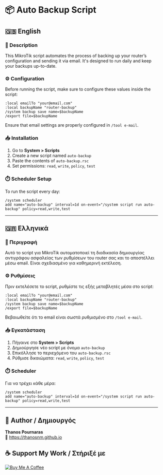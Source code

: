 # 📦 Auto Backup Script

## 🇬🇧 English

### 📝 Description

This MikroTik script automates the process of backing up your router’s configuration and sending it via email. It's designed to run daily and keep your backups up-to-date.

### ⚙️ Configuration

Before running the script, make sure to configure these values inside the script:

```rsc
:local emailTo "your@email.com"
:local backupName "router-backup"
/system backup save name=$backupName
/export file=$backupName
```

Ensure that email settings are properly configured in `/tool e-mail`.

### 📥 Installation

1. Go to **System > Scripts**
2. Create a new script named `auto-backup`
3. Paste the contents of `auto-backup.rsc`
4. Set permissions: `read`, `write`, `policy`, `test`

### ⏱️ Scheduler Setup

To run the script every day:

```rsc
/system scheduler
add name="auto-backup" interval=1d on-event="/system script run auto-backup" policy=read,write,test
```

---

## 🇬🇷 Ελληνικά

### 📝 Περιγραφή

Αυτό το script για MikroTik αυτοματοποιεί τη διαδικασία δημιουργίας αντιγράφου ασφαλείας των ρυθμίσεων του router σας και το αποστέλλει μέσω email. Είναι σχεδιασμένο για καθημερινή εκτέλεση.

### ⚙️ Ρυθμίσεις

Πριν εκτελέσετε το script, ρυθμίστε τις εξής μεταβλητές μέσα στο script:

```rsc
:local emailTo "your@email.com"
:local backupName "router-backup"
/system backup save name=$backupName
/export file=$backupName
```

Βεβαιωθείτε ότι το email είναι σωστά ρυθμισμένο στο `/tool e-mail`.

### 📥 Εγκατάσταση

1. Πήγαινε στο **System > Scripts**
2. Δημιούργησε νέο script με όνομα `auto-backup`
3. Επικόλλησε το περιεχόμενο του `auto-backup.rsc`
4. Ρύθμισε δικαιώματα: `read`, `write`, `policy`, `test`

### ⏱️ Scheduler

Για να τρέχει κάθε μέρα:

```rsc
/system scheduler
add name="auto-backup" interval=1d on-event="/system script run auto-backup" policy=read,write,test
```

---

## 👤 Author / Δημιουργός

**Thanos Pournaras**  
🔗 https://thanosnm.github.io

## ☕ Support My Work / Στήριξέ με

[![Buy Me A Coffee](https://img.buymeacoffee.com/button-api/?text=Buy%20me%20a%20coffee&emoji=☕&slug=pournarasaa&button_colour=FFDD00&font_colour=000000&font_family=Arial&outline_colour=000000&coffee_colour=ffffff)](https://buymeacoffee.com/pournarasaa)